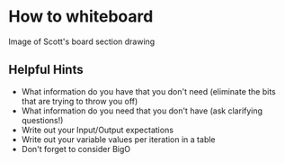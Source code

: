 # How to whiteboard

Image of Scott's board section drawing

## Helpful Hints
* What information do you have that you don't need (eliminate the bits that are trying to throw you off)
* What information do you need that you don't have (ask clarifying questions!)
* Write out your Input/Output expectations
* Write out your variable values per iteration in a table
* Don't forget to consider BigO
